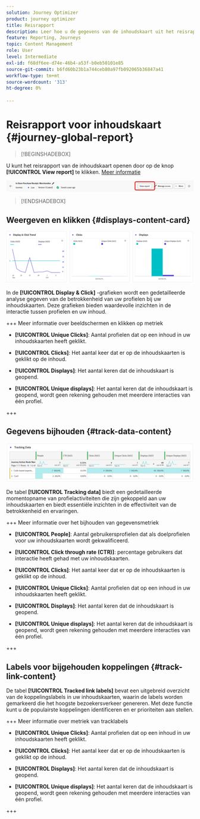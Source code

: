 ```yaml
---
solution: Journey Optimizer
product: journey optimizer
title: Reisrapport
description: Leer hoe u de gegevens van de inhoudskaart uit het reisrapport kunt gebruiken
feature: Reporting, Journeys
topic: Content Management
role: User
level: Intermediate
exl-id: f68df6ee-d74e-46b4-a53f-b0eb50101e85
source-git-commit: b6fd60b23b1a744ceb80a97fb092065b36847a41
workflow-type: tm+mt
source-wordcount: '313'
ht-degree: 0%

---
```


# Reisrapport voor inhoudskaart {#journey-global-report}

>[!BEGINSHADEBOX]

U kunt het reisrapport van de inhoudskaart openen door op de knop **[!UICONTROL View report]** te klikken. [Meer informatie](report-gs-cja.md)

![](assets/report-access-jo.png)

>[!ENDSHADEBOX]

## Weergeven en klikken {#displays-content-card}

![](assets/content-card-jo-display.png)

In de **[!UICONTROL Display & Click]** -grafieken wordt een gedetailleerde analyse gegeven van de betrokkenheid van uw profielen bij uw inhoudskaarten. Deze grafieken bieden waardevolle inzichten in de interactie tussen profielen en uw inhoud.

+++ Meer informatie over beeldschermen en klikken op metriek

* **[!UICONTROL Unique Clicks]**: Aantal profielen dat op een inhoud in uw inhoudskaarten heeft geklikt.

* **[!UICONTROL Clicks]**: Het aantal keer dat er op de inhoudskaarten is geklikt op de inhoud.

* **[!UICONTROL Displays]**: Het aantal keren dat de inhoudskaart is geopend.

* **[!UICONTROL Unique displays]**: Het aantal keren dat de inhoudskaart is geopend, wordt geen rekening gehouden met meerdere interacties van één profiel.

+++

## Gegevens bijhouden {#track-data-content}

![](assets/code-based-tracking-data.png)

De tabel **[!UICONTROL Tracking data]** biedt een gedetailleerde momentopname van profielactiviteiten die zijn gekoppeld aan uw inhoudskaarten en biedt essentiële inzichten in de effectiviteit van de betrokkenheid en ervaringen.

+++ Meer informatie over het bijhouden van gegevensmetriek

* **[!UICONTROL People]**: Aantal gebruikersprofielen dat als doelprofielen voor uw inhoudskaarten wordt gekwalificeerd.

* **[!UICONTROL Click through rate (CTR)]**: percentage gebruikers dat interactie heeft gehad met uw inhoudskaarten.

* **[!UICONTROL Clicks]**: Het aantal keer dat er op de inhoudskaarten is geklikt op de inhoud.

* **[!UICONTROL Unique Clicks]**: Aantal profielen dat op een inhoud in uw inhoudskaarten heeft geklikt.

* **[!UICONTROL Displays]**: Het aantal keren dat de inhoudskaart is geopend.

* **[!UICONTROL Unique displays]**: Het aantal keren dat de inhoudskaart is geopend, wordt geen rekening gehouden met meerdere interacties van één profiel.

+++

## Labels voor bijgehouden koppelingen {#track-link-content}

De tabel **[!UICONTROL Tracked link labels]** bevat een uitgebreid overzicht van de koppelingslabels in uw inhoudskaarten, waarin de labels worden gemarkeerd die het hoogste bezoekersverkeer genereren. Met deze functie kunt u de populairste koppelingen identificeren en er prioriteiten aan stellen.

+++ Meer informatie over metriek van tracklabels

* **[!UICONTROL Unique Clicks]**: Aantal profielen dat op een inhoud in uw inhoudskaarten heeft geklikt.

* **[!UICONTROL Clicks]**: Het aantal keer dat er op de inhoudskaarten is geklikt op de inhoud.

* **[!UICONTROL Displays]**: Het aantal keren dat de inhoudskaart is geopend.

* **[!UICONTROL Unique displays]**: Het aantal keren dat de inhoudskaart is geopend, wordt geen rekening gehouden met meerdere interacties van één profiel.

+++
